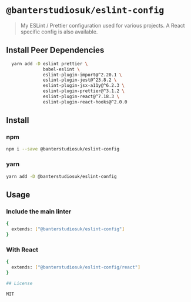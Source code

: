 # `@banterstudiosuk/eslint-config`

> My ESLint / Prettier configuration used for various projects. A React specific config is also available.


## Install Peer Dependencies
```bash
  yarn add -D eslint prettier \
              babel-eslint \
              eslint-plugin-import@^2.20.1 \
              eslint-plugin-jest@^23.8.2 \
              eslint-plugin-jsx-a11y@^6.2.3 \
              eslint-plugin-prettier@^3.1.2 \
              eslint-plugin-react@^7.18.3 \
              eslint-plugin-react-hooks@^2.0.0
```

## Install

### npm

```bash
npm i --save @banterstudiosuk/eslint-config
```

### yarn
```bash
yarn add -D @banterstudiosuk/eslint-config
```

## Usage

### Include the main linter
```bash
{
  extends: ["@banterstudiosuk/eslint-config"]
}
```

### With React
```bash
{
  extends: ["@banterstudiosuk/eslint-config/react"]
}

## License

MIT